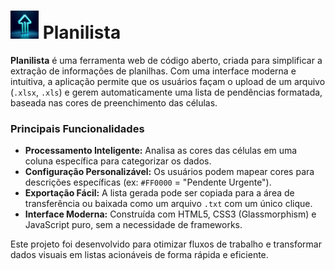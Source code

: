 # <img src="./assets/favicon-96x96.png" alt="Ícone Planilista" width="45"> Planilista

**Planilista** é uma ferramenta web de código aberto, criada para simplificar a extração de informações de planilhas. Com uma interface moderna e intuitiva, a aplicação permite que os usuários façam o upload de um arquivo (`.xlsx`, `.xls`) e gerem automaticamente uma lista de pendências formatada, baseada nas cores de preenchimento das células.

### Principais Funcionalidades

*   **Processamento Inteligente:** Analisa as cores das células em uma coluna específica para categorizar os dados.
*   **Configuração Personalizável:** Os usuários podem mapear cores para descrições específicas (ex: `#FF0000` = "Pendente Urgente").
*   **Exportação Fácil:** A lista gerada pode ser copiada para a área de transferência ou baixada como um arquivo `.txt` com um único clique.
*   **Interface Moderna:** Construída com HTML5, CSS3 (Glassmorphism) e JavaScript puro, sem a necessidade de frameworks.

Este projeto foi desenvolvido para otimizar fluxos de trabalho e transformar dados visuais em listas acionáveis de forma rápida e eficiente.
